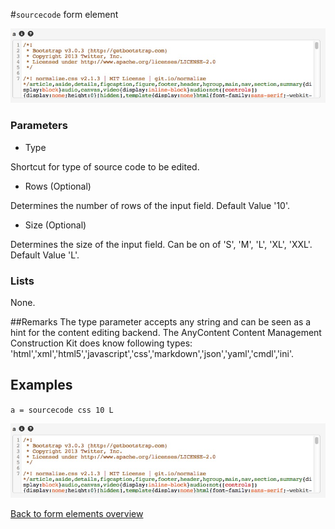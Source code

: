#`sourcecode` form element

![a = sourcecode css 10 L](https://raw.githubusercontent.com/nhagemann/anycontent-cmdl-docs/master/images/formelement/sourcecode.jpg)


### Parameters

* Type

Shortcut for type of source code to be edited.

* Rows (Optional)

Determines the number of rows of the input field. Default Value '10'.

* Size (Optional)

Determines the size of the input field. Can be on of 'S', 'M', 'L', 'XL', 'XXL'. Default Value 'L'.

### Lists

None.

##Remarks
The type parameter accepts any string and can be seen as a hint for the content editing backend. The AnyContent Content Management Construction Kit does know
following types:  'html','xml','html5','javascript','css','markdown','json','yaml','cmdl','ini'.



## Examples

`a = sourcecode css 10 L`

![a = sourcecode css 10 L](https://raw.githubusercontent.com/nhagemann/anycontent-cmdl-docs/master/images/formelement/sourcecode.jpg)

[Back to form elements overview](../README.md#form-elements)

